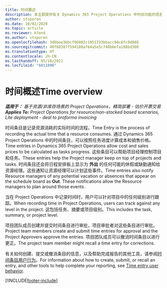 ```yaml
---
title: 时间概述
description: 本主题提供有关 Dynamics 365 Project Operations 中时间功能的信息。
author: stsporen
ms.date: 10/02/2020
ms.topic: article
ms.reviewer: kfend
ms.author: stsporen
ms.openlocfilehash: 3d6bee3bbcf96002c1951733bbacc94c6fc9d888
ms.sourcegitcommit: 40f68387f594180af64a5e5c748b6efa188bd300
ms.translationtype: HT
ms.contentlocale: zh-CN
ms.lasthandoff: 05/10/2021
ms.locfileid: "6011090"
---
```

# <a name="time-overview"></a><span data-ttu-id="89f93-103">时间概述</span><span class="sxs-lookup"><span data-stu-id="89f93-103">Time overview</span></span>

<span data-ttu-id="89f93-104">_**适用于：** 基于资源/非库存场景的 Project Operations，精简部署 - 估价开票交易_</span><span class="sxs-lookup"><span data-stu-id="89f93-104">_**Applies To:** Project Operations for resource/non-stocked based scenarios, Lite deployment - deal to proforma invoicing_</span></span>

<span data-ttu-id="89f93-105">时间条目是记录资源消耗的实际时间的流程。</span><span class="sxs-lookup"><span data-stu-id="89f93-105">Time Entry is the process of recording the actual time that a resource consumes.</span></span> <span data-ttu-id="89f93-106">通过 Dynamics 365 Project Operations 中的时间条目，可以按照任务进度计算成本和销售价格。</span><span class="sxs-lookup"><span data-stu-id="89f93-106">Time entries in Dynamics 365 Project Operations allow cost and sales prices to be calculated as tasks progress.</span></span> <span data-ttu-id="89f93-107">这些条目可以帮助项目经理控制项目和任务。</span><span class="sxs-lookup"><span data-stu-id="89f93-107">These entries help the Project manager keep on top of projects and tasks.</span></span> <span data-ttu-id="89f93-108">时间条目还会将日程安排板上显示为 **外出** 的任何可能的休假或缺勤通知给资源经理。这些通知让资源经理可以计划这些事件。</span><span class="sxs-lookup"><span data-stu-id="89f93-108">Time entries also notify Resource managers of any potential vacation or absences that appear on the schedule board as **Out**. These notifications allow the Resource managers to plan around those events.</span></span>

<span data-ttu-id="89f93-109">当在 Project Operations 中记录时间时，用户可以针对项目中的任何级别进行跟踪。</span><span class="sxs-lookup"><span data-stu-id="89f93-109">When recording time in Project Operations, users can track against any level in the project.</span></span> <span data-ttu-id="89f93-110">这包括任务、摘要或项目级别。</span><span class="sxs-lookup"><span data-stu-id="89f93-110">This includes the task, summary, or project level.</span></span>

<span data-ttu-id="89f93-111">项目团队成员创建并提交时间条目进行审批，项目审批者对这些条目进行审批。</span><span class="sxs-lookup"><span data-stu-id="89f93-111">Project team members create and submit time entries for approval and the Project Approvers approve the entries.</span></span> <span data-ttu-id="89f93-112">项目团队成员可以撤消时间条目以进行更正。</span><span class="sxs-lookup"><span data-stu-id="89f93-112">The project team member might recall a time entry for corrections.</span></span>

<span data-ttu-id="89f93-113">有关如何创建、提交或撤消条目的信息，以及帮助完成报告的其他工具，请参阅[时间条目用户行为](ui-behavior-time.md)。</span><span class="sxs-lookup"><span data-stu-id="89f93-113">For information about how to create, submit, or recall an entry, and other tools to help complete your reporting, see [Time entry user behavior](ui-behavior-time.md).</span></span>



[!INCLUDE[footer-include](../includes/footer-banner.md)]